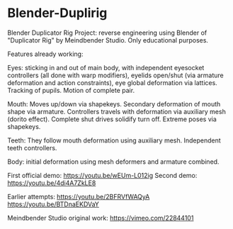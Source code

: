# Blender-Duplirig
Blender Duplicator Rig Project: reverse engineering using Blender of "Duplicator Rig" by Meindbender Studio. Only educational purposes. 

Features already working: 

Eyes: sticking in and out of main body, with independent eyesocket controllers (all done with warp modifiers), eyelids open/shut (via armature deformation and action constraints), eye global deformation via lattices. Tracking of pupils. Motion of complete pair.

Mouth: Moves up/down via shapekeys. Secondary deformation of mouth shape via armature. Controllers travels with deformation via auxiliary mesh (dorito effect). Complete shut drives solidify turn off. Extreme poses via shapekeys.

Teeth: They follow mouth deformation using auxiliary mesh. Independent teeth controllers.

Body: initial deformation using mesh deformers and armature combined.

First official demo: https://youtu.be/wEUm-L012ig
Second demo: https://youtu.be/4di4A7ZkLE8

Earlier attempts: 
  https://youtu.be/2BFRVfWAQyA
  https://youtu.be/BTDnaEKDVaY

Meindbender Studio original work: https://vimeo.com/22844101
